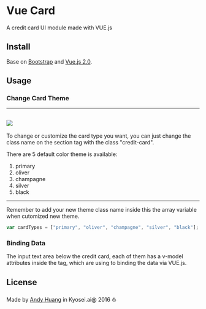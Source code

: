 # Vue Card
A credit card UI module made with VUE.js

## Install
Base on [Bootstrap](http://getbootstrap.com/) and [Vue.js 2.0](https://vuejs.org/).

## Usage
### Change Card Theme
---
![](https://github.com/andy19910102/VuejsCreditCardUI/blob/master/demoGif/vueCardDemoColorThemes.gif?raw=true)
---

To change or customize the card type you want, you can just change the class name on the section tag with the class "credit-card".

There are 5 default color theme is available:

1. primary
2. oliver
3. champagne
4. silver
5. black

---
Remember to add your new theme class name inside this the array variable when cutomized new theme.
```javascript
var cardTypes = ["primary", "oliver", "champagne", "silver", "black"];
```

### Binding Data
The input text area below the credit card, each of them has a v-model attributes inside the tag, which are using to binding the data via VUE.js.

## License
Made by [Andy Huang](https://github.com/andy19910102) in Kyosei.ai@ 2016 :sailboat: 